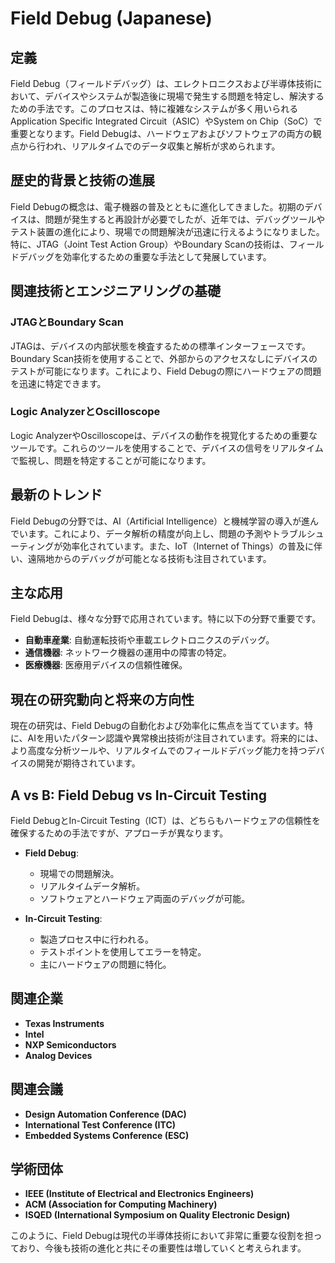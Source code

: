 # Field Debug (Japanese)

## 定義

Field Debug（フィールドデバッグ）は、エレクトロニクスおよび半導体技術において、デバイスやシステムが製造後に現場で発生する問題を特定し、解決するための手法です。このプロセスは、特に複雑なシステムが多く用いられるApplication Specific Integrated Circuit（ASIC）やSystem on Chip（SoC）で重要となります。Field Debugは、ハードウェアおよびソフトウェアの両方の観点から行われ、リアルタイムでのデータ収集と解析が求められます。

## 歴史的背景と技術の進展

Field Debugの概念は、電子機器の普及とともに進化してきました。初期のデバイスは、問題が発生すると再設計が必要でしたが、近年では、デバッグツールやテスト装置の進化により、現場での問題解決が迅速に行えるようになりました。特に、JTAG（Joint Test Action Group）やBoundary Scanの技術は、フィールドデバッグを効率化するための重要な手法として発展しています。

## 関連技術とエンジニアリングの基礎

### JTAGとBoundary Scan

JTAGは、デバイスの内部状態を検査するための標準インターフェースです。Boundary Scan技術を使用することで、外部からのアクセスなしにデバイスのテストが可能になります。これにより、Field Debugの際にハードウェアの問題を迅速に特定できます。

### Logic AnalyzerとOscilloscope

Logic AnalyzerやOscilloscopeは、デバイスの動作を視覚化するための重要なツールです。これらのツールを使用することで、デバイスの信号をリアルタイムで監視し、問題を特定することが可能になります。

## 最新のトレンド

Field Debugの分野では、AI（Artificial Intelligence）と機械学習の導入が進んでいます。これにより、データ解析の精度が向上し、問題の予測やトラブルシューティングが効率化されています。また、IoT（Internet of Things）の普及に伴い、遠隔地からのデバッグが可能となる技術も注目されています。

## 主な応用

Field Debugは、様々な分野で応用されています。特に以下の分野で重要です。

- **自動車産業**: 自動運転技術や車載エレクトロニクスのデバッグ。
- **通信機器**: ネットワーク機器の運用中の障害の特定。
- **医療機器**: 医療用デバイスの信頼性確保。

## 現在の研究動向と将来の方向性

現在の研究は、Field Debugの自動化および効率化に焦点を当てています。特に、AIを用いたパターン認識や異常検出技術が注目されています。将来的には、より高度な分析ツールや、リアルタイムでのフィールドデバッグ能力を持つデバイスの開発が期待されています。

## A vs B: Field Debug vs In-Circuit Testing

Field DebugとIn-Circuit Testing（ICT）は、どちらもハードウェアの信頼性を確保するための手法ですが、アプローチが異なります。

- **Field Debug**:
  - 現場での問題解決。
  - リアルタイムデータ解析。
  - ソフトウェアとハードウェア両面のデバッグが可能。

- **In-Circuit Testing**:
  - 製造プロセス中に行われる。
  - テストポイントを使用してエラーを特定。
  - 主にハードウェアの問題に特化。

## 関連企業

- **Texas Instruments**
- **Intel**
- **NXP Semiconductors**
- **Analog Devices**

## 関連会議

- **Design Automation Conference (DAC)**
- **International Test Conference (ITC)**
- **Embedded Systems Conference (ESC)**

## 学術団体

- **IEEE (Institute of Electrical and Electronics Engineers)**
- **ACM (Association for Computing Machinery)**
- **ISQED (International Symposium on Quality Electronic Design)**

このように、Field Debugは現代の半導体技術において非常に重要な役割を担っており、今後も技術の進化と共にその重要性は増していくと考えられます。